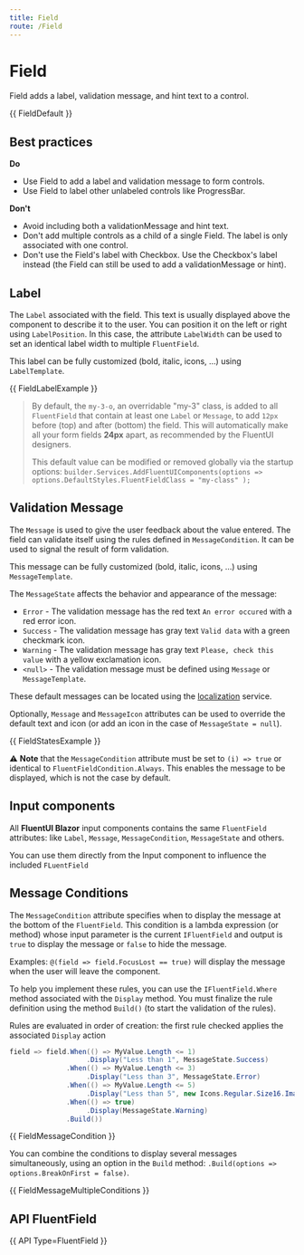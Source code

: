 ```yaml
---
title: Field
route: /Field
---
```


# Field

Field adds a label, validation message, and hint text to a control.

{{ FieldDefault }}

## Best practices

**Do**

- Use Field to add a label and validation message to form controls.
- Use Field to label other unlabeled controls like ProgressBar.

**Don't**

- Avoid including both a validationMessage and hint text.
- Don't add multiple controls as a child of a single Field. The label is only associated with one control.
- Don't use the Field's label with Checkbox. Use the Checkbox's label instead (the Field can still be used to add a validationMessage or hint).

## Label

The `Label` associated with the field.
This text is usually displayed above the component to describe it to the user.
You can position it on the left or right using `LabelPosition`.
In this case, the attribute `LabelWidth` can be used to set an identical label width
to multiple `FluentField`.

This label can be fully customized (bold, italic, icons, ...) using `LabelTemplate`.

{{ FieldLabelExample }}

> By default, the `my-3-o`, an overridable "my-3" class, is added to all `FluentField`
> that contain at least one `Label` or `Message`,
> to add `12px` before (top) and after (bottom) the field.
> This will automatically make all your form fields **24px** apart,
> as recommended by the FluentUI designers.
>
> This default value can be modified or removed globally via the startup options:
> `builder.Services.AddFluentUIComponents(options => options.DefaultStyles.FluentFieldClass = "my-class" );`

## Validation Message

The `Message` is used to give the user feedback about the value entered.
The field can validate itself using the rules defined in `MessageCondition`.
It can be used to signal the result of form validation.

This message can be fully customized (bold, italic, icons, ...) using `MessageTemplate`.

The `MessageState` affects the behavior and appearance of the message:
- `Error` - The validation message has the red text `An error occured` with a red error icon.
- `Success` - The validation message has gray text `Valid data` with a green checkmark icon.
- `Warning` - The validation message has gray text `Please, check this value` with a yellow exclamation icon.
- `<null>` - The validation message must be defined using `Message` or `MessageTemplate`.

These default messages can be located using the [localization](/localization) service.

Optionally, `Message` and `MessageIcon` attributes can be used to override
the default text and icon (or add an icon in the case of `MessageState = null`).

{{ FieldStatesExample }}

⚠️ **Note** that the `MessageCondition` attribute must be set to
`(i) => true` or identical to `FluentFieldCondition.Always`.
This enables the message to be displayed, which is not the case by default.

## Input components

All **FluentUI Blazor** input components contains the same `FluentField` attributes:
like `Label`, `Message`, `MessageCondition`, `MessageState` and others.

You can use them directly from the Input component to influence the included `FLuentField`

## Message Conditions

The `MessageCondition` attribute specifies when to display the message
at the bottom of the `FluentField`.
This condition is a lambda expression (or method) whose input parameter
is the current `IFluentField` and output is `true` to display the message
or `false` to hide the message.

Examples: `@(field => field.FocusLost == true)` will display the message
when the user will leave the component.

To help you implement these rules, you can use the `IFluentField.Where`
method associated with the `Display` method. You must finalize the rule
definition using the method `Build()` (to start the validation of the rules).

Rules are evaluated in order of creation: the first rule checked applies
the associated `Display` action

```csharp
field => field.When(() => MyValue.Length <= 1)
                   .Display("Less than 1", MessageState.Success)
              .When(() => MyValue.Length <= 3)
                   .Display("Less than 3", MessageState.Error)
              .When(() => MyValue.Length <= 5)
                   .Display("Less than 5", new Icons.Regular.Size16.Image())
              .When(() => true)
                   .Display(MessageState.Warning)
              .Build())
```

{{ FieldMessageCondition }}

You can combine the conditions to display several messages simultaneously,
using an option in the `Build` method: `.Build(options => options.BreakOnFirst = false)`.

{{ FieldMessageMultipleConditions }}

## API FluentField

{{ API Type=FluentField }}
